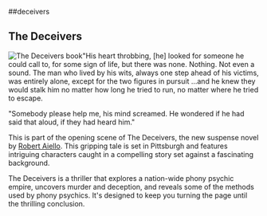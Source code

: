 \#\#deceivers

The Deceivers
-------------

![The Deceivers book](../content/images/bookcover_sm.jpg)"His heart throbbing, [he] looked for someone he could call to, for some sign of life, but there was none. Nothing. Not even a sound. The man who lived by his wits, always one step ahead of his victims, was entirely alone, except for the two figures in pursuit ...and he knew they would stalk him no matter how long he tried to run, no matter where he tried to escape.

"Somebody please help me, his mind screamed. He wondered if he had said that aloud, if they had heard him."

This is part of the opening scene of The Deceivers, the new suspense novel by [Robert Aiello](assembler.php?page=author). This gripping tale is set in Pittsburgh and features intriguing characters caught in a compelling story set against a fascinating background.

The Deceivers is a thriller that explores a nation-wide phony psychic empire, uncovers murder and deception, and reveals some of the methods used by phony psychics. It's designed to keep you turning the page until the thrilling conclusion.

